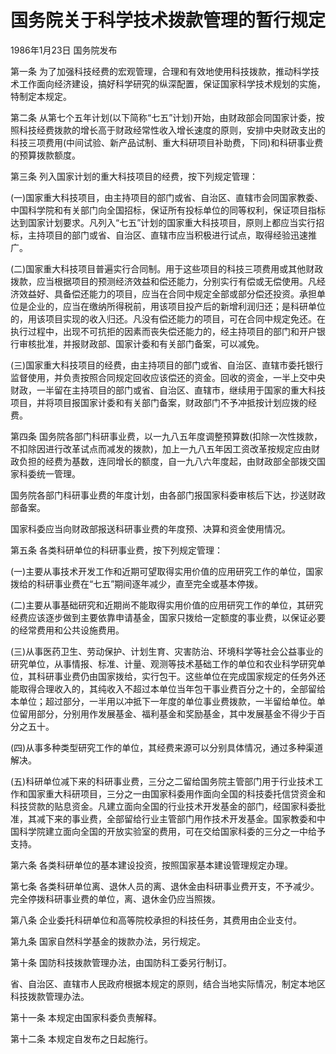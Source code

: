 # 国务院关于科学技术拨款管理的暂行规定

1986年1月23日 国务院发布

<!-- INFO END -->

第一条 为了加强科技经费的宏观管理，合理和有效地使用科技拨款，推动科学技术工作面向经济建设，搞好科学研究的纵深配置，保证国家科学技术规划的实施，特制定本规定。

第二条 从第七个五年计划(以下简称“七五”计划)开始，由财政部会同国家计委，按照科技经费拨款的增长高于财政经常性收入增长速度的原则，安排中央财政支出的科技三项费用(中间试验、新产品试制、重大科研项目补助费，下同)和科研事业费的预算拨款额度。

第三条 列入国家计划的重大科技项目的经费，按下列规定管理：

(一)国家重大科技项目，由主持项目的部门或省、自治区、直辖市会同国家教委、中国科学院和有关部门向全国招标，保证所有投标单位的同等权利，保证项目指标达到国家计划要求。凡列入“七五”计划的国家重大科技项目，原则上都应当实行招标，主持项目的部门或省、自治区、直辖市应当积极进行试点，取得经验迅速推广。

(二)国家重大科技项目普遍实行合同制。用于这些项目的科技三项费用或其他财政拨款，应当根据项目的预测经济效益和偿还能力，分别实行有偿或无偿使用。凡经济效益好、具备偿还能力的项目，应当在合同中规定全部或部分偿还投资。承担单位是企业的，应当在缴纳所得税前，用该项目投产后的新增利润归还；是科研单位的，用该项目实现的收入归还。凡没有偿还能力的项目，可在合同中规定免还。在执行过程中，出现不可抗拒的因素而丧失偿还能力的，经主持项目的部门和开户银行审核批准，并报财政部、国家计委和有关部门备案，可以减免。

(三)国家重大科技项目的经费，由主持项目的部门或省、自治区、直辖市委托银行监督使用，并负责按照合同规定回收应该偿还的资金。回收的资金，一半上交中央财政，一半留在主持项目的部门或省、自治区、直辖市，继续用于国家的重大科技项目，并将项目报国家计委和有关部门备案，财政部门不予冲抵按计划应拨的经费。

第四条 国务院各部门科研事业费，以一九八五年度调整预算数(扣除一次性拨款，不扣除因进行改革试点而减发的拨款)，加上一九八五年因工资改革按规定应由财政负担的经费为基数，连同增长的额度，自一九八六年度起，由财政部全部拨交国家科委统一管理。

国务院各部门科研事业费的年度计划，由各部门报国家科委审核后下达，抄送财政部备案。

国家科委应当向财政部报送科研事业费的年度预、决算和资金使用情况。

第五条 各类科研单位的科研事业费，按下列规定管理：

(一)主要从事技术开发工作和近期可望取得实用价值的应用研究工作的单位，国家拨给的科研事业费在“七五”期间逐年减少，直至完全或基本停拨。

(二)主要从事基础研究和近期尚不能取得实用价值的应用研究工作的单位，其研究经费应该逐步做到主要依靠申请基金，国家只拨给一定额度的事业费，以保证必要的经常费用和公共设施费用。

(三)从事医药卫生、劳动保护、计划生育、灾害防治、环境科学等社会公益事业的研究单位，从事情报、标准、计量、观测等技术基础工作的单位和农业科学研究单位，其科研事业费仍由国家拨给，实行包干。这些单位在完成国家规定的任务外还能取得合理收入的，其纯收入不超过本单位当年包干事业费百分之十的，全部留给本单位；超过部分，一半用以冲抵下一年度的单位事业费拨款，一半留给单位。单位留用部分，分别用作发展基金、福利基金和奖励基金，其中发展基金不得少于百分之五十。

(四)从事多种类型研究工作的单位，其经费来源可以分别具体情况，通过多种渠道解决。

(五)科研单位减下来的科研事业费，三分之二留给国务院主管部门用于行业技术工作和国家重大科研项目，三分之一由国家科委用作面向全国的科技委托信贷资金和科技贷款的贴息资金。凡建立面向全国的行业技术开发基金的部门，经国家科委批准，其减下来的事业费，全部留给行业主管部门用作技术开发基金。国家教委和中国科学院建立面向全国的开放实验室的费用，可在交给国家科委的三分之一中给予支持。

第六条 各类科研单位的基本建设投资，按照国家基本建设管理规定办理。

第七条 各类科研单位离、退休人员的离、退休金由科研事业费开支，不予减少。完全停拨科研事业费的单位，离、退休金仍应当照拨。

第八条 企业委托科研单位和高等院校承担的科技任务，其费用由企业支付。

第九条 国家自然科学基金的拨款办法，另行规定。

第十条 国防科技拨款管理办法，由国防科工委另行制订。

省、自治区、直辖市人民政府根据本规定的原则，结合当地实际情况，制定本地区科技拨款管理办法。

第十一条 本规定由国家科委负责解释。

第十二条 本规定自发布之日起施行。

